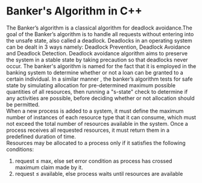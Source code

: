 # Banker's Algorithm in C++

The Banker’s algorithm is a classical algorithm for deadlock avoidance.The goal of the Banker’s
algorithm is to handle all requests without entering into the unsafe state, also called a deadlock.
Deadlocks in an operating system can be dealt in 3 ways namely: Deadlock Prevention, Deadlock
Avoidance and Deadlock Detection. Deadlock avoidance algorithm aims to preserve the system
in a stable state by taking precaution so that deadlocks never occur. The banker's algorithm is
named for the fact that it is employed in the banking system to determine whether or not a loan
can be granted to a certain individual. In a similar manner , the banker’s algorithm tests for safe
state by simulating allocation for pre-determined maximum possible quantities of all resources,
then running a "s-state" check to determine if any activities are possible, before deciding
whether or not allocation should be permitted.<br/>
When a new process is added to a system, it must define the maximum number of instances of
each resource type that it can consume, which must not exceed the total number of resources
available in the system. Once a process receives all requested resources, it must return them in
a predefined duration of time.<br/>
Resources may be allocated to a process only if it satisfies the following conditions:<br/>
1. request ≤ max, else set error condition as process has crossed maximum claim made by it.
2. request ≤ available, else process waits until resources are available
